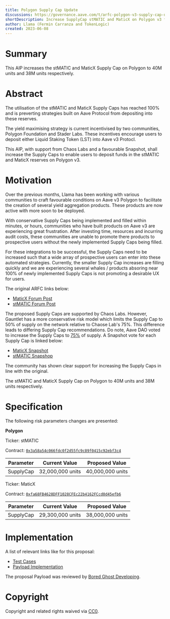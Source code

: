 ```yaml
---
title: Polygon Supply Cap Update
discussions: https://governance.aave.com/t/arfc-polygon-v3-supply-cap-update-2023-05-21/13161
shortDescription: Increase SupplyCap stMATIC and MaticX on Polygon v3 from 30M units to 40M units and 29.3M to 38M units respectively.
author: Llama (Fermin Carranza and TokenLogic)
created: 2023-06-08
---
```


# Summary

This AIP increases the stMATIC and MaticX Supply Cap on Polygon to 40M units and 38M units respectively.

# Abstract

The utilisation of the stMATIC and MaticX Supply Caps has reached 100% and is preverting strategies built on Aave Protocol from depositing into these reserves.

The yield maximising strategy is current incentivised by two communities, Polygon Foundation and Stader Labs. These incentives encourage users to deposit either Liquid Staking Token (LST) into Aave v3 Protocl.

This AIP, with support from Chaos Labs and a favourable Snapshot, shall increase the Supply Caps to enable users to deposit funds in the stMATIC and MaticX reserves on Polygon v3.

# Motivation

Over the previous months, Llama has been working with various communities to craft favourable conditions on Aave v3 Polygon to facilitate the creation of several yield aggregation products. These products are now active with more soon to be deployed.

With conservative Supply Caps being implemented and filled within minutes, or hours, communities who have built products on Aave v3 are experiencing great frustration. After investing time, resources and incurring audit costs, these communities are unable to promote there products to prospective users without the newly implemented Supply Caps being filled.

For these integrations to be successful, the Supply Caps need to be increased such that a wide array of prospective users can enter into these automated strategies. Currently, the smaller Supply Cap increases are filling quickly and we are experiencing several whales / products absoring near 100% of newly implemented Supply Caps is not promoting a desirable UX for users.

The original ARFC links below:

- [MaticX Forum Post](https://governance.aave.com/t/arfc-polygon-supply-cap-update-23-05-2023/13190)
- [stMATIC Forum Post](https://governance.aave.com/t/arfc-polygon-v3-supply-cap-update-2023-05-21/13161)

The proposed Supply Caps are supported by Chaos Labs. However, Gauntlet has a more conservative risk model which limits the Supply Cap to 50% of supply on the network relative to Chaose Lab's 75%. This difference leads to differing Supply Cap recommendations. Do note, Aave DAO voted to increase the Supply Caps to [75%](https://snapshot.org/#/aave.eth/proposal/0xf9261916c696ce2d793af41b7fe556896ed1ff7a8330b7d0489d5567ebefe3ba) of supply. A Snapshot vote for each Supply Cap is linked below:

- [MaticX Snapshot](https://snapshot.org/#/aave.eth/proposal/0xbbb92805d7b15d46d668cdc8e40d9a15e6a3ed2ac94802667e7d3c35a763bc8c)
- [stMATIC Snapshop](https://snapshot.org/#/aave.eth/proposal/0xd0e157ef44b5429df7e412126d632afa1192f84fa6045dcdcaed61bc79ad1b45)

The community has shown clear support for increasing the Supply Caps in line with the original.

The stMATIC and MaticX Supply Cap on Polygon to 40M units and 38M units respectively.

# Specification

The following risk parameters changes are presented:

**Polygon**

Ticker: stMATIC

Contract: [`0x3a58a54c066fdc0f2d55fc9c89f0415c92ebf3c4`](https://polygonscan.com/address/0x3a58a54c066fdc0f2d55fc9c89f0415c92ebf3c4)

| Parameter | Current Value    | Proposed Value   |
| --------- | ---------------- | ---------------- |
| SupplyCap | 32,000,000 units | 40,000,000 units |

Ticker: MaticX

Contract: [`0xfa68FB4628DFF1028CFEc22b4162FCcd0d45efb6`](https://polygonscan.com/address/0xfa68fb4628dff1028cfec22b4162fccd0d45efb6)

| Parameter | Current Value    | Proposed Value   |
| --------- | ---------------- | ---------------- |
| SupplyCap | 29,300,000 units | 38,000,000 units |

# Implementation

A list of relevant links like for this proposal:

- [Test Cases](https://github.com/bgd-labs/aave-proposals/blob/main/src/AaveV3CapsUpdates_20230610/AaveV3PolCapsUpdates_20230610_PayloadTest.t.sol)
- [Payload Implementation](https://github.com/bgd-labs/aave-proposals/blob/main/src/AaveV3CapsUpdates_20230610/AaveV3PolCapsUpdates_20230610_Payload.sol)

The proposal Payload was reviewed by [Bored Ghost Developing](https://bgdlabs.com/).

# Copyright

Copyright and related rights waived via [CC0](https://creativecommons.org/publicdomain/zero/1.0/).
